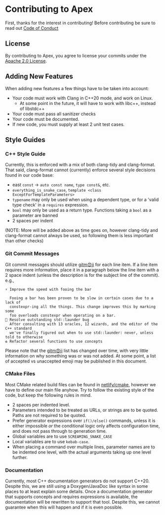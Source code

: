 # Contributing to Apex

First, thanks for the interest in contributing! Before contributing be sure to
read out [Code of Conduct](CODE_OF_CONDUCT.md)

## License

By contributing to Apex, you agree to license your commits under the [Apache
2.0 License](LICENSE.md).

## Adding New Features

When adding new features a few things have to be taken into account:

 * Your code must work with Clang in C++20 mode, and work on Linux.
    * At some point in the future, it will have to work with libc++, instead of
        libstdc++
 * Your code must pass all sanitizer checks
 * Your code must be documented.
 * If new code, you must supply at least 2 unit test cases.

## Style Guides

### C++ Style Guide

Currently, this is enforced with a mix of both clang-tidy and clang-format.
That said, clang-format cannot (currently) enforce several style decisions
found in our code base:

 * east `const` -> `auto const name`, `type const&`, etc.
 * `everything_is_snake_case`, `template <class ExceptForTemplateParameters>`
 * `typename` may only be used when using a dependent type, or for a 'valid
     type check' in a `requires` expression.
 * `bool` may only be used as a return type. Functions taking a `bool` as a
     parameter are banned
 * 2 spaces per indent

(NOTE: More will be added above as time goes on, however clang-tidy and
clang-format cannot always be used, so following them is less important than
other checks)

### Git Commit Messages

Git commit messages should utilize [gitm😍ji](https://gitmoji.carloscuesta.me/)
for each line item. If a line item requires more information, place it in a
paragraph below the line item with a 2 space indent (unless the description is
for the subject line of the commit). e.g.,

```gitcommit
⚡ Improve the speed with fooing the bar

  Fooing a bar has been proven to be slow in certain cases due to a lack of
  constexpr-ing all the things. This change improves this by marking some
  foo overloads constexpr when operating on a bar.
🐛 Resolve outstanding std::launder bug
  After consulting with 13 oracles, 12 wizards, and the editor of the C++ standard
  we've finally figured out when to use std::launder: never, unless told to otherwise
♻ Refactor several functions to use concepts
```

Please note that the [gitm😍ji](https://gitmoji.carloscuesta.me/) list has
changed over time, with very little information on why something was or was not
added. At some point, a list of accepted vs unaccepted emoji may be published
in this document.

### CMake Files

Most CMake related build files can be found in
[netlify/cmake](https://github.com/netlify/cmake), however we have to define
our main file anyhow. Try to follow the existing style of the code, but keep
the following rules in mind.

 * 2 spaces per indented level.
 * Parameters intended to be treated as URLs, or strings are to be
     quoted. Paths are not required to be quoted.
 * Prefer generator expressions over `if()/else()` commands, unless it is
     either impossible *or* the conditional logic only affects configuration
     time, and does not pass through to generation time.
 * Global variables are to use `SCREAMING_SNAKE_CASE`
 * Local variables are to use `kebab-case`.
 * When placing a command over multiple lines, parameter names are to be
     indented one level, with the actual arguments taking up one level further.

### Documentation

Currently, most C++ documentation generators do not support C++20. Despite
this, we are still using a Doxygen/JavaDoc like syntax in some places to at
least explain some details. Once a documentation generator that supports
concepts and requires expressions is available, the documentation will be
rewritten to support that tool. Despite this, we cannot guarantee when this
will happen and if it is even possible.
